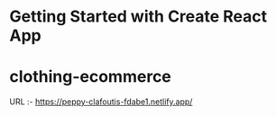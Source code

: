 # Getting Started with Create React App

# clothing-ecommerce
URL :- https://peppy-clafoutis-fdabe1.netlify.app/
